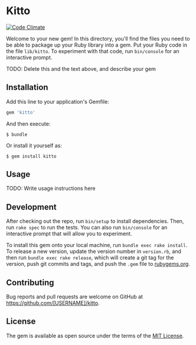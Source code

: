 # Kitto

[![Code Climate](https://codeclimate.com/github/valikos/kitto/badges/gpa.svg)](https://codeclimate.com/github/valikos/kitto)

Welcome to your new gem! In this directory, you'll find the files you need to be able to package up your Ruby library into a gem. Put your Ruby code in the file `lib/kitto`. To experiment with that code, run `bin/console` for an interactive prompt.

TODO: Delete this and the text above, and describe your gem

## Installation

Add this line to your application's Gemfile:

```ruby
gem 'kitto'
```

And then execute:

    $ bundle

Or install it yourself as:

    $ gem install kitto

## Usage

TODO: Write usage instructions here

## Development

After checking out the repo, run `bin/setup` to install dependencies. Then, run `rake spec` to run the tests. You can also run `bin/console` for an interactive prompt that will allow you to experiment.

To install this gem onto your local machine, run `bundle exec rake install`. To release a new version, update the version number in `version.rb`, and then run `bundle exec rake release`, which will create a git tag for the version, push git commits and tags, and push the `.gem` file to [rubygems.org](https://rubygems.org).

## Contributing

Bug reports and pull requests are welcome on GitHub at https://github.com/[USERNAME]/kitto.


## License

The gem is available as open source under the terms of the [MIT License](http://opensource.org/licenses/MIT).

